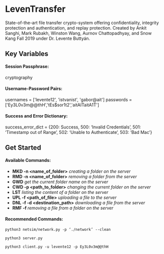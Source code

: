 # LevenTransfer
State-of-the-art file transfer crypto-system offering confidentiality, integrity protection and authentication, and replay protection. Created by Ankit Sanghi, Mark Rubakh, Winston Wang, 
Aurnov Chattopadhyay, and Snow Kang Fall 2019 under Dr. Levente Buttyán.


## Key Variables

#### Session Passphrase:  
cryptography

#### Username-Password Pairs:
usernames = ['levente12', 'istvanist', 'gabor@ait']
passwords = ['Ey3L0v3m@@thH','tEs$sor1t2','aitAITaitA1T']

#### Success and Error Dictionary:
success_error_dict = {200: Success, 500: ‘Invalid Credentials’, 501: ‘Timestamp out of Range’, 502: ‘Unable to Authenticate’, 503: ‘Bad Mac’}

## Get Started 
#### Available Commands:  
* **MKD -n <name_of_folder>**  *creating a folder on the server*  
* **RMD -n <name_of_folder>**  *removing a folder from the server* 
* **GWD**  *get the current folder name on the server*  
* **CWD -p <path_to_folder>**  *changing the current folder on the server*  
* **LST**  *listing the content of a folder on the server*  
* **UPL -f <path_of_file>**  *uploading a file to the server*  
* **DNL -f <filename> -d <destination_path>**  *downloading a file from the server*  
* **RMF -f <filename>**  *removing a file from a folder on the server*

#### Recommended Commands:  
```shell
python3 netsim/network.py -p ‘./network’ --clean
```
```shell
python3 server.py
```
```shell
python3 client.py -u levente12 -p Ey3L0v3m@@thH
```
